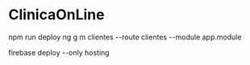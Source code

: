 # ClinicaOnLine

npm run deploy
ng g m clientes --route clientes --module app.module

firebase deploy --only hosting

